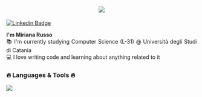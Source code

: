 <!DOCTYPE html>
<html lang="en">
<body>
  <h1 align="center">
      <a href = "https://github.com/miryrusso?tab=repositories">
        <img src="https://readme-typing-svg.herokuapp.com/?lines=Hi,+Developer!+💻;&center=true&size=30">
      </a>
  </h1>

  <a href="https://www.linkedin.com/in/miriana-russo-07987a217/">
      <img src="https://img.shields.io/badge/-Miriana Russo-blue?style=flat-square&logo=Linkedin&logoColor=white"
          alt="Linkedin Badge">
  </a>
  
  <p align="justify">
    <strong>I'm Miriana Russo</strong></u>
    <br>
    📚 I'm currently studying Computer Science (L-31) @ Università degli Studi di Catania
    <br>
    💻 I love writing code and learning about anything related to it
  </p>

  <h3 align="justify">🔥 Languages & Tools 🔥</h3>
  <p align="justify">
    <a href="https://skillicons.dev">
      <img src="https://skillicons.dev/icons?i=c,cpp,java,python,bash,git,github,vscode" />
    </a>
  </p>

<!--
  <h3 align="justify">📚 My Projects 📚</h3>
  <ul>
      <li><a href="https://github.com/Picred/ccn-check">Credit Card Number Checker</a> 💳</li>
      <li><a href="https://github.com/Picred/hangman-game">Hangman Game</a> 🎮</li>
      <li><a href="https://github.com/Picred/cinema-database">Database Cinema Project</a> 📚</li>
      <li><a href="https://github.com/Picred/brain-test-bot">Brain Test Bot</a> 🧠</li>
  </ul> 
  

  <h2 align="justify">📊 Github Stats 📊</h2>
  <p align="justify">
    <img src ="https://github-readme-streak-stats.herokuapp.com?user=picred&theme=dark&hide_border=true&background=FFFFFF00">
  </p>
  <br>
  <br>

  <a href="https://github.com/piyushsuthar/github-readme-quotes">
    <img src="https://quotes-github-readme.vercel.app/api?type=horizontal&theme=gruvbox" alt="Quotes">
  </a>
  -->
</body>
</html>
